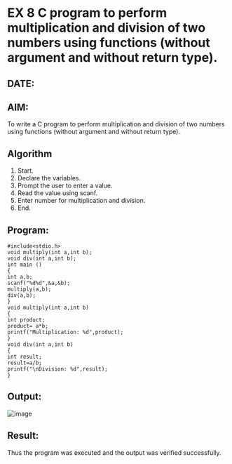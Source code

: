 
# EX 8 C program to perform multiplication and division of two numbers using functions (without argument and without return type).
## DATE: 
## AIM:
To write a C program to perform multiplication and division of two numbers using functions (without argument and without return type).

## Algorithm 
1. Start. 
2. Declare the variables. 
3. Prompt the user to enter a value. 
4. Read the value using scanf. 
5. Enter number for multiplication and division. 
6. End.
   
## Program:
```
#include<stdio.h> 
void multiply(int a,int b); 
void div(int a,int b); 
int main () 
{ 
int a,b; 
scanf("%d%d",&a,&b); 
multiply(a,b); 
div(a,b); 
} 
void multiply(int a,int b) 
{ 
int product; 
product= a*b; 
printf("Multiplication: %d",product); 
} 
void div(int a,int b) 
{ 
int result; 
result=a/b; 
printf("\nDivision: %d",result); 
}
```

## Output:
![image](https://github.com/user-attachments/assets/67026465-0918-4e53-bb01-9c5ef33ab0bd)



## Result:
Thus the program was executed and the output was verified successfully.
